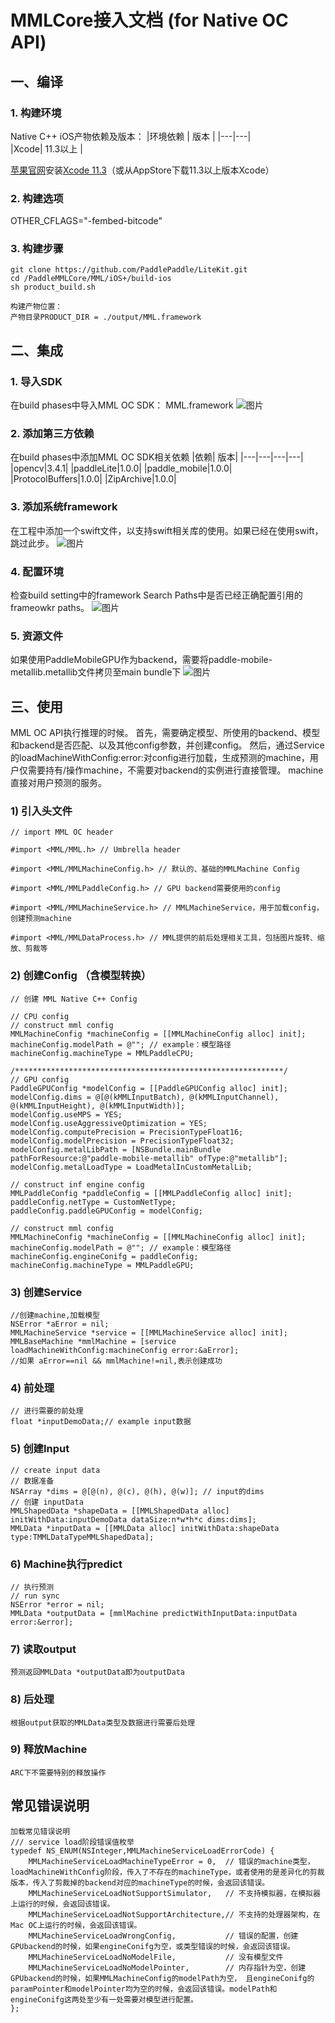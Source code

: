 # MMLCore接入文档 (for Native OC API)


## 一、编译
### 1. 构建环境
Native C++ iOS产物依赖及版本：
|环境依赖 | 版本 |
|---|---|  
|Xcode| 11.3以上 |  

[苹果官网](https://developer.apple.com/download/more/)安装[Xcode 11.3](https://download.developer.apple.com/Developer_Tools/Xcode_11.3/Xcode_11.3.xip)（或从AppStore下载11.3以上版本Xcode）


### 2. 构建选项
OTHER_CFLAGS="-fembed-bitcode"



### 3. 构建步骤
```
git clone https://github.com/PaddlePaddle/LiteKit.git
cd /PaddleMMLCore/MML/iOS+/build-ios 
sh product_build.sh 
 
构建产物位置：
产物目录PRODUCT_DIR = ./output/MML.framework
```

## 二、集成
### 1. 导入SDK
在build phases中导入MML OC SDK： MML.framework
![图片](/Doc/Resources/2_1.png)

### 2. 添加第三方依赖
在build phases中添加MML OC SDK相关依赖
|依赖| 版本|
|---|---|---|---|
|opencv|3.4.1|
|paddleLite|1.0.0|
|paddle_mobile|1.0.0|
|ProtocolBuffers|1.0.0|
|ZipArchive|1.0.0|

### 3. 添加系统framework
在工程中添加一个swift文件，以支持swift相关库的使用。如果已经在使用swift，跳过此步。
![图片](/Doc/Resources/2_2.png)

### 4. 配置环境
检查build setting中的framework Search Paths中是否已经正确配置引用的frameowkr paths。
![图片](/Doc/Resources/2_3.png)

### 5. 资源文件
如果使用PaddleMobileGPU作为backend，需要将paddle-mobile-metallib.metallib文件拷贝至main bundle下
![图片](/Doc/Resources/2_4.png)

## 三、使用
   MML OC API执行推理的时候。
   首先，需要确定模型、所使用的backend、模型和backend是否匹配、以及其他config参数，并创建config。
   然后，通过Service的loadMachineWithConfig:error:对config进行加载，生成预测的machine，用户仅需要持有/操作machine，不需要对backend的实例进行直接管理。
   machine直接对用户预测的服务。


### 1) 引入头文件
```
// import MML OC header

#import <MML/MML.h> // Umbrella header

#import <MML/MMLMachineConfig.h> // 默认的、基础的MMLMachine Config

#import <MML/MMLPaddleConfig.h> // GPU backend需要使用的config

#import <MML/MMLMachineService.h> // MMLMachineService，用于加载config，创建预测machine

#import <MML/MMLDataProcess.h> // MML提供的前后处理相关工具，包括图片旋转、缩放、剪裁等
```
### 2) 创建Config （含模型转换）
```
// 创建 MML Native C++ Config

// CPU config
// construct mml config
MMLMachineConfig *machineConfig = [[MMLMachineConfig alloc] init];
machineConfig.modelPath = @""; // example：模型路径
machineConfig.machineType = MMLPaddleCPU;

/************************************************************/
// GPU config
PaddleGPUConfig *modelConfig = [[PaddleGPUConfig alloc] init];
modelConfig.dims = @[@(kMMLInputBatch), @(kMMLInputChannel), @(kMMLInputHeight), @(kMMLInputWidth)];
modelConfig.useMPS = YES;
modelConfig.useAggressiveOptimization = YES;
modelConfig.computePrecision = PrecisionTypeFloat16;
modelConfig.modelPrecision = PrecisionTypeFloat32;
modelConfig.metalLibPath = [NSBundle.mainBundle pathForResource:@"paddle-mobile-metallib" ofType:@"metallib"];
modelConfig.metalLoadType = LoadMetalInCustomMetalLib;

// construct inf engine config
MMLPaddleConfig *paddleConfig = [[MMLPaddleConfig alloc] init];
paddleConfig.netType = CustomNetType;
paddleConfig.paddleGPUConfig = modelConfig;

// construct mml config
MMLMachineConfig *machineConfig = [[MMLMachineConfig alloc] init];
machineConfig.modelPath = @""; // example：模型路径
machineConfig.engineConifg = paddleConfig;
machineConfig.machineType = MMLPaddleGPU;

```
### 3) 创建Service
```
//创建machine,加载模型
NSError *aError = nil;
MMLMachineService *service = [[MMLMachineService alloc] init];
MMLBaseMachine *mmlMachine = [service loadMachineWithConfig:machineConfig error:&aError];
//如果 aError==nil && mmlMachine!=nil,表示创建成功 
```
### 4) 前处理
```
// 进行需要的前处理
float *inputDemoData;// example input数据
```

### 5) 创建Input
```
// create input data
// 数据准备
NSArray *dims = @[@(n), @(c), @(h), @(w)]; // input的dims
// 创建 inputData
MMLShapedData *shapeData = [[MMLShapedData alloc] initWithData:inputDemoData dataSize:n*w*h*c dims:dims]; 
MMLData *inputData = [[MMLData alloc] initWithData:shapeData type:TMMLDataTypeMMLShapedData];
```
### 6) Machine执行predict
```
// 执行预测
// run sync
NSError *error = nil;
MMLData *outputData = [mmlMachine predictWithInputData:inputData error:&error];
```

### 7) 读取output
```
预测返回MMLData *outputData即为outputData
```
 
### 8) 后处理
```
根据output获取的MMLData类型及数据进行需要后处理
```

### 9) 释放Machine
```
ARC下不需要特别的释放操作
```

## 常见错误说明
```
加载常见错误说明
/// service load阶段错误值枚举
typedef NS_ENUM(NSInteger,MMLMachineServiceLoadErrorCode) {
    MMLMachineServiceLoadMachineTypeError = 0,  // 错误的machine类型，loadMachineWithConfig阶段，传入了不存在的machineType，或者使用的是差异化的剪裁版本，传入了剪裁掉的backend对应的machineType的时候，会返回该错误。
    MMLMachineServiceLoadNotSupportSimulator,   // 不支持模拟器，在模拟器上运行的时候，会返回该错误。
    MMLMachineServiceLoadNotSupportArchitecture,// 不支持的处理器架构，在Mac OC上运行的时候，会返回该错误。
    MMLMachineServiceLoadWrongConfig,           // 错误的配置，创建GPUbackend的时候，如果engineConifg为空，或类型错误的时候，会返回该错误。
    MMLMachineServiceLoadNoModelFile,           // 没有模型文件
    MMLMachineServiceLoadNoModelPointer,        // 内存指针为空，创建GPUbackend的时候，如果MMLMachineConfig的modelPath为空， 且engineConifg的paramPointer和modelPointer均为空的时候，会返回该错误。modelPath和engineConifg这两处至少有一处需要对模型进行配置。
};
```
